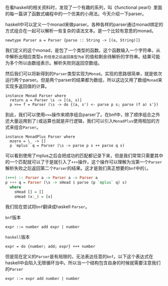 在看haskell的相关资料时，发现了一个有趣的系列，叫《functional pearl》里面的每一篇讲了函数式编程中的一个优美的小用法。今天介绍一下parser。

haskell中可以定义一个monad来做parser。各种各样的parser通过monad绑定的方式组合在一起可以解析一些复杂的语法文本。是一个比较有意思的monad。

```
newtype Parser a = Parser {parse :: String -> [(a, String)]}
```

我们定义的这个monad，是包了一个类型的函数。这个函数输入一个字符串，从中解析出相应类型`a` `的信息之后返回类型为`a`的值和剩余待解析的字符串。结果可能为多个所以由数组表示。解析失败则返回空数组。

然后我们可以将新得到的`Parser`类型实现为`Monad`。实现的思路很简单，就是依次运行两个parser。但是两个parser的结果都为数组，所以这边又用了数组`Monad`来实现多返回值的计算。

```
instance Monad Parser where
  return a = Parser \s -> [(a, s)]
  p >>= f = Parser (\s -> do {(a, s') <- parse p s; parse (f a) s'})
```

到此，我们可以使用`>>=`操作来顺序组合parser了。在bnf中，除了顺序组合之外还大量运用到了`|`或运算也就是并行逻辑，我们可以引入`MonadPlus`使用相加的方式来组合`Parser`。

```
instance MonadPlus Parser where
  mzero = \_ -> []
  p `mplus` q = Parser (\s -> parse p s ++ parse q s)
```

可以看到使用了mplus之后会把成功的匹配都记录下来，但是我们常常只需要其中的一个匹配就可以了于是就引入了`+++`操作，这个操作可以理解为当第一个`Parser`解析失败之后返回第二个`Parser`的结果。这才是我们真正想要的`bnf`中的`|`。

```haskell
(+++) :: Parser a -> Parser a -> Parser a
p +++ q = Parser (\s -> sHead $ parse (p `mplus` q) s)
  where
    sHead [] = []
    sHead (x:_) = [x]
```

我们现在尝试将`bnf`翻译成haskell `Parser`。

`bnf`版本

```
expr ::= number add expr | number
```

`haskell`版本

```
expr = do {number; add; expr} +++ number
```

但是现在定义的`Parser`是有局限的，无法表达任意的`bnf`。以下这个表达式在haskell中会陷入无限循环当中。所以当一个结构包含自身的时候就需要注意我们的`Parser`

```
expr ::= expr add number | number
```
